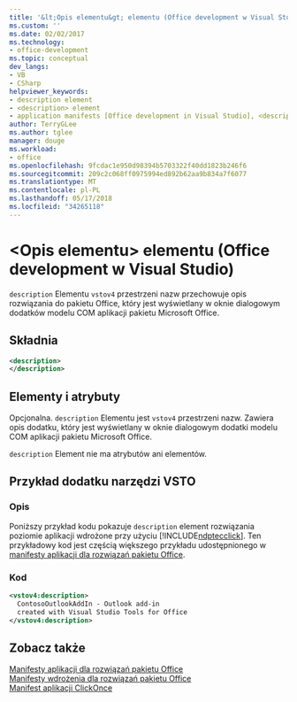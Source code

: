 ```yaml
---
title: '&lt;Opis elementu&gt; elementu (Office development w Visual Studio)'
ms.custom: ''
ms.date: 02/02/2017
ms.technology:
- office-development
ms.topic: conceptual
dev_langs:
- VB
- CSharp
helpviewer_keywords:
- description element
- <description> element
- application manifests [Office development in Visual Studio], <description> element
author: TerryGLee
ms.author: tglee
manager: douge
ms.workload:
- office
ms.openlocfilehash: 9fcdac1e950d98394b5703322f40dd1823b246f6
ms.sourcegitcommit: 209c2c068ff0975994ed892b62aa9b834a7f6077
ms.translationtype: MT
ms.contentlocale: pl-PL
ms.lasthandoff: 05/17/2018
ms.locfileid: "34265118"
---
```

# <a name="ltdescriptiongt-element-office-development-in-visual-studio"></a>&lt;Opis elementu&gt; elementu (Office development w Visual Studio)
  `description` Elementu `vstov4` przestrzeni nazw przechowuje opis rozwiązania do pakietu Office, który jest wyświetlany w oknie dialogowym dodatków modelu COM aplikacji pakietu Microsoft Office.  
  
## <a name="syntax"></a>Składnia  
  
```xml  
<description>  
</description>  
```  
  
## <a name="elements-and-attributes"></a>Elementy i atrybuty  
 Opcjonalna. `description` Elementu jest `vstov4` przestrzeni nazw. Zawiera opis dodatku, który jest wyświetlany w oknie dialogowym dodatki modelu COM aplikacji pakietu Microsoft Office.  
  
 `description` Element nie ma atrybutów ani elementów.  
  
## <a name="vsto-add-in-example"></a>Przykład dodatku narzędzi VSTO  
  
### <a name="description"></a>Opis  
 Poniższy przykład kodu pokazuje `description` element rozwiązania poziomie aplikacji wdrożone przy użyciu [!INCLUDE[ndptecclick](../vsto/includes/ndptecclick-md.md)]. Ten przykładowy kod jest częścią większego przykładu udostępnionego w [manifesty aplikacji dla rozwiązań pakietu Office](../vsto/application-manifests-for-office-solutions.md).  
  
### <a name="code"></a>Kod  
  
```xml  
<vstov4:description>  
  ContosoOutlookAddIn - Outlook add-in   
  created with Visual Studio Tools for Office  
</vstov4:description>  
```  
  
## <a name="see-also"></a>Zobacz także  
 [Manifesty aplikacji dla rozwiązań pakietu Office](../vsto/application-manifests-for-office-solutions.md)   
 [Manifesty wdrożenia dla rozwiązań pakietu Office](../vsto/deployment-manifests-for-office-solutions.md)   
 [Manifest aplikacji ClickOnce](/visualstudio/deployment/clickonce-application-manifest)  
  
  